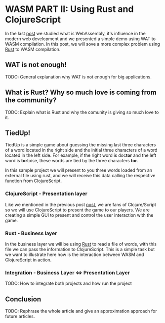 # WASM PART II: Using Rust and ClojureScript
In the last [post](https://flexiana.com/2021/11/wasm-part-i-what-is-webassembly-reasons-to-take-it-seriously) we studied what is WebAssembly,
it's influence in the modern web development and we presented a simple demo using WAT to WASM compilation. 
In this post, we will sove a more complex problem using [Rust](https://www.rust-lang.org/) to WASM compilation.

## WAT is not enough! 
TODO: General explanation why WAT is not enough for big applications.

## What is Rust? Why so much love is coming from the community?
TODO: Explain what is Rust and why the comunity is giving so much love to it.

## TiedUp!
TiedUp is a simple game about guessing the missing last three characters of a word located in the right side and the initial
three characters of a word located in the left side. For example, if the right word is doc**tor** and the left word is
**tor**toise, these words are tied by the three characters **tor**.

In this sample project we will present to you three words loaded from an external file using rust, and we will receive this 
data calling the respective function from ClojureScript.

### ClojureScript - Presentation layer
Like we mentioned in the previous post [post](https://flexiana.com/2021/11/wasm-part-i-what-is-webassembly-reasons-to-take-it-seriously), we are fans of Clojure/Script so we will use ClojureScript
to present the game to our players. We are creating a simple GUI to present and control the user interaction with the game.

### Rust - Business layer
In the business layer we will be using [Rust](https://www.rust-lang.org/) to read a file of words, with this file we can pass the information to ClojureScript. This is a simple task but we want to illustrate here how is the interaction between
WASM  and ClojureScript in action.

### Integration - Business Layer <=> Presentation Layer
TODO: How to integrate both projects and how run the project

## Conclusion
TODO: Rephrase the whole article and give an approximation approach for future articles.

